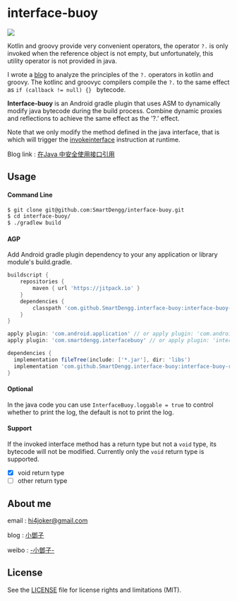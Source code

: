 # interface-buoy

[![](https://jitpack.io/v/SmartDengg/interface-buoy.svg)](https://jitpack.io/#SmartDengg/interface-buoy)

Kotlin and groovy provide very convenient operators, the operator `?.` is only invoked when the reference object is not empty, but unfortunately, this utility operator is not provided in java.

I wrote a [blog](https://www.jianshu.com/p/151023036adf) to analyze the principles of the `?.` operators in kotlin and groovy. The kotlinc and groovyc compilers compile the `?.` to the same effect as `if (callback != null) {} ` bytecode.

**Interface-buoy** is an Android gradle plugin that uses ASM to dynamically modify java bytecode during the build process. Combine dynamic proxies and reflections to achieve the same effect as the '?.' effect.

Note that we only modify the method defined in the java interface, that is which will trigger the [invokeinterface](https://cs.au.dk/~mis/dOvs/jvmspec/ref--32.html) instruction at runtime.


Blog link : [在Java 中安全使用接口引用](https://www.jianshu.com/p/151023036adf)

## Usage

#### Command Line

```bash
$ git clone git@github.com:SmartDengg/interface-buoy.git
$ cd interface-buoy/
$ ./gradlew build
```


#### AGP

Add Android gradle plugin dependency to your any application or library module's build.gradle.


```groovy
buildscript {
    repositories {
        maven { url 'https://jitpack.io' }
    }
    dependencies {
        classpath 'com.github.SmartDengg.interface-buoy:interface-buoy-gradle:1.1.0'
    }
}

apply plugin: 'com.android.application' // or apply plugin: 'com.android.library'
apply plugin: 'com.smartdengg.interfacebuoy' // or apply plugin: 'interfacebuoy'

dependencies {
  implementation fileTree(include: ['*.jar'], dir: 'libs')
  implementation 'com.github.SmartDengg.interface-buoy:interface-buoy-runtime:1.1.0'
}

```

#### Optional

In the java code you can use `InterfaceBuoy.loggable = true` to control whether to print the log, the default is not to print the log.


#### Support

If the invoked interface method has a return type but not a `void` type, its bytecode will not be modified. Currently only the `void` return type is supported.

- [x] void return type
- [ ] other return type

## About me

email : hi4joker@gmail.com

blog  : [小鄧子](https://www.jianshu.com/u/df40282480b4)

weibo : [-小鄧子-](https://weibo.com/5367097592/profile?topnav=1&wvr=6)


## License

See the [LICENSE](LICENSE) file for license rights and limitations (MIT).
